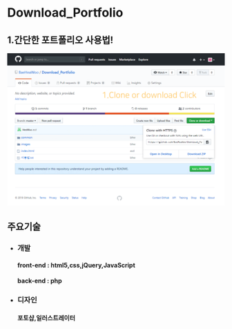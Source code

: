 # Download_Portfolio
<h2>1.간단한 포트폴리오 사용법!</h2>
<img src='https://github.com/BaeHeaWoo/Download_Portfolio/blob/master/images/info.gif' />
  <h2>주요기술</h2>
     <ul>
        <li>
            <h3>개발</h3>
            <h4>front-end : html5,css,jQuery,JavaScript</h4>
            <h4>back-end : php</h4>
        </li>
        <li>
            <h3>디자인</h3>
            <h4>포토샵,일러스트레이터</h4>
        </li>  
    </ul>
  
